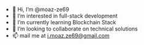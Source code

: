 - 👋 Hi, I’m @moaz-ze69
- 👀 I’m interested in full-stack development
- 🌱 I’m currently learning Blockchain Stack
- 💞️ I’m looking to collaborate on technical solutions
- 📫 mail me at i.moaz.ze69@gmail.com

<!---
moaz-ze69/moaz-ze69 is a ✨ special ✨ repository because its `README.md` (this file) appears on your GitHub profile.
You can click the Preview link to take a look at your changes.
--->
